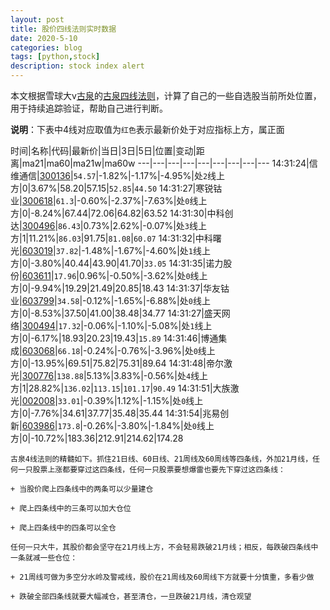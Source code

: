 ```yaml
---
layout: post
title: 股价四线法则实时数据
date: 2020-5-10
categories: blog
tags: [python,stock]
description: stock index alert
---
```



本文根据雪球大v[古泉](https://xueqiu.com/u/7148646888)的[古泉四线法则](https://xueqiu.com/7148646888/130498192)，计算了自己的一些自选股当前所处位置，用于持续追踪验证，帮助自己进行判断。

**说明**：下表中4线对应取值为`红色`表示最新价处于对应指标上方，属正面

时间|名称|代码|最新价|当日|3日|5日|位置|变动|距离|ma21|ma60|ma21w|ma60w
---|---|---|---|---|---|---|---|---
14:31:24|信维通信|[300136](https://xueqiu.com/S/SZ300136)|`54.57`|-1.82%|-1.17%|-4.95%|处`2`线上方|0|3.67%|58.20|57.15|`52.85`|`44.50`
14:31:27|寒锐钴业|[300618](https://xueqiu.com/S/SZ300618)|`61.3`|-0.60%|-2.37%|-7.63%|处`0`线上方|0|-8.24%|67.44|72.06|64.82|63.52
14:31:30|中科创达|[300496](https://xueqiu.com/S/SZ300496)|`86.43`|0.73%|2.62%|-0.07%|处`3`线上方|1|11.21%|`86.03`|91.75|`81.08`|`60.07`
14:31:32|中科曙光|[603019](https://xueqiu.com/S/SH603019)|`37.82`|-1.48%|-1.67%|-4.60%|处`1`线上方|0|-3.80%|40.44|43.90|41.70|`33.05`
14:31:35|诺力股份|[603611](https://xueqiu.com/S/SH603611)|`17.96`|0.96%|-0.50%|-3.62%|处`0`线上方|0|-9.94%|19.29|21.49|20.85|18.43
14:31:37|华友钴业|[603799](https://xueqiu.com/S/SH603799)|`34.58`|-0.12%|-1.65%|-6.88%|处`0`线上方|0|-8.53%|37.50|41.00|38.48|34.77
14:31:27|盛天网络|[300494](https://xueqiu.com/S/SZ300494)|`17.32`|-0.06%|-1.10%|-5.08%|处`1`线上方|0|-6.17%|18.93|20.23|19.43|`15.89`
14:31:46|博通集成|[603068](https://xueqiu.com/S/SH603068)|`66.18`|-0.24%|-0.76%|-3.96%|处`0`线上方|0|-13.95%|69.51|75.82|75.31|89.64
14:31:48|帝尔激光|[300776](https://xueqiu.com/S/SZ300776)|`138.88`|5.13%|3.83%|-0.56%|处`4`线上方|1|28.82%|`136.02`|`113.15`|`101.17`|`90.49`
14:31:51|大族激光|[002008](https://xueqiu.com/S/SZ002008)|`33.01`|-0.39%|1.12%|-1.15%|处`0`线上方|0|-7.76%|34.61|37.77|35.48|35.44
14:31:54|兆易创新|[603986](https://xueqiu.com/S/SH603986)|`173.8`|-0.26%|-3.80%|-1.84%|处`0`线上方|0|-10.72%|183.36|212.91|214.62|174.28

```
古泉4线法则的精髓如下。抓住21日线、60日线、21周线及60周线等四条线，外加21月线，任何一只股票上涨都要穿过这四条线，任何一只股票要想爆雷也要先下穿过这四条线：

+ 当股价爬上四条线中的两条可以少量建仓

+ 爬上四条线中的三条可以加大仓位

+ 爬上四条线中的四条可以全仓

任何一只大牛，其股价都会坚守在21月线上方，不会轻易跌破21月线；相反，每跌破四条线中一条就减一些仓位：

+ 21周线可做为多空分水岭及警戒线，股价在21周线及60周线下方就要十分慎重，多看少做

+ 跌破全部四条线就要大幅减仓，甚至清仓，一旦跌破21月线，清仓观望
```